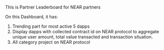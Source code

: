 This is Partner Leaderboard for NEAR partners

On this Dashboard, it has:
1. Trending part for most active 5 dapps 
2. Display dapps with collected contract id on NEAR protocol to aggregate unique user amount, total value transacted and transaction situation.
3. All category project on NEAR protocol